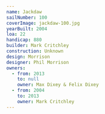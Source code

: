 ```yaml
---
name: Jackdaw
sailNumber: 100
coverImage: jackdaw-100.jpg
yearBuilt: 2004
loa: 22
handicap: 880
builder: Mark Critchley
construction: Unknown
design: Morrison
designer: Phil Morrison
owners:
  - from: 2013
    to: null
    owner: Max Dixey & Felix Dixey
  - from: 2004
    to: 2013
    owner: Mark Critchley
---
```

